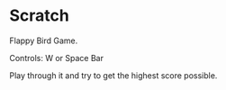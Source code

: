 # Scratch

Flappy Bird Game.

Controls:
W or Space Bar

Play through it and try to get the highest score possible.
